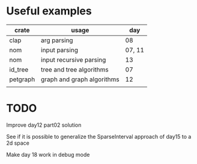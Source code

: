 # Useful examples

| crate    | usage                      | day    |
|----------|----------------------------|--------|
| clap     | arg parsing                | 08     |
| nom      | input parsing              | 07, 11 |
| nom      | input recursive parsing    | 13     |
| id_tree  | tree and tree algorithms   | 07     |
| petgraph | graph and graph algorithms | 12     |
|          |                            |        |

# TODO

Improve day12 part02 solution

See if it is possible to generalize the SparseInterval approach of day15 to a 2d space

Make day 18 work in debug mode